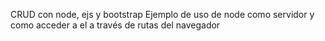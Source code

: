 CRUD con node, ejs y bootstrap
Ejemplo de uso de node como servidor y como acceder a el a través de rutas del navegador
